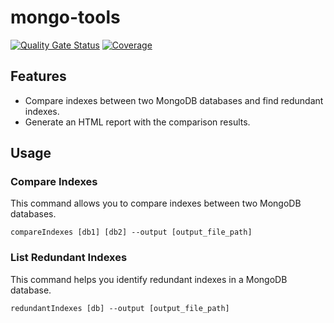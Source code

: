 # mongo-tools

[![Quality Gate Status](https://sonarcloud.io/api/project_badges/measure?project=luzzbe_mongo-tools&metric=alert_status)](https://sonarcloud.io/summary/new_code?id=luzzbe_mongo-tools)
[![Coverage](https://sonarcloud.io/api/project_badges/measure?project=luzzbe_mongo-tools&metric=coverage)](https://sonarcloud.io/summary/new_code?id=luzzbe_mongo-tools)

## Features

- Compare indexes between two MongoDB databases and find redundant indexes.
- Generate an HTML report with the comparison results.

## Usage

### Compare Indexes

This command allows you to compare indexes between two MongoDB databases.

```
compareIndexes [db1] [db2] --output [output_file_path]
```

### List Redundant Indexes

This command helps you identify redundant indexes in a MongoDB database.

```
redundantIndexes [db] --output [output_file_path]
```
